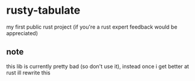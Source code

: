 # rusty-tabulate
my first public rust project (if you're a rust expert feedback would be appreciated)

## note
this lib is currently pretty bad (so don't use it), instead once i get better at rust ill rewrite this 
